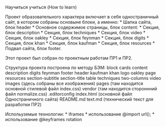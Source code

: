 Научиться учиться (How to learn)

Проект образовательного характера включает в себя одностраничный сайт, в котором собраны основыне блоки, а именно:
    * Шапка сайта, блок header
    * Основное содержимое страницы, блок content:
        * Секция, блок description
        * Секция, блок techniques
        * Секция, блок video
        * Секция, блок oakley
        * Секция, блок feynman
        * Секция, блок digits
        * Секция, блок khan
        * Секция, блок kaufman
        * Секция, блок resources
    * Подвал сайта, блок footer.

Этот проект был собран по проектным работам ПР1 и ПР2.

Структура проекта построена по методу БЭМ:
    block cards
          content
          description
          digits
          feynman
          footer
          header
          kaufman
          khan
          logo
          oakley
          page
          resources
          section-subtitle
          section-title
          table
          techniques
          two-columns
          video
    images (здесь собраны все изображения)
    pages (там находится основной стилевой файл index.css)
    vendor (там находится стороннний файл normalize.css)
    .editorconfig
    index.html (основной файл Одностраничного сайта)
    README.md
    text.md (технический текст для разработки ПР2)

Испольуземые технологии:
    * iframes
    * использование @import url();
    * использование @keyframes rotation
